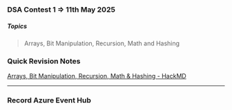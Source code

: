 ### DSA Contest 1 => 11th May 2025
##### Topics
> Arrays, Bit Manipulation, Recursion, Math and Hashing
### Quick Revision Notes
[Arrays, Bit Manipulation, Recursion, Math & Hashing - HackMD](https://hackmd.io/Kh_c6edrTdWHVL7kTLS0CQ?view)

---

### Record Azure Event Hub
